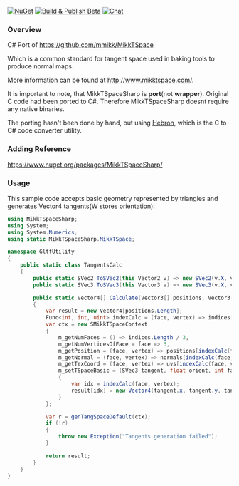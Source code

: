 [![NuGet](https://img.shields.io/nuget/v/MikkTSpaceSharp.svg)](https://www.nuget.org/packages/MikkTSpaceSharp/)
[![Build & Publish Beta](https://github.com/rds1983/MikkTSpaceSharp/actions/workflows/build-and-publish-beta.yml/badge.svg)](https://github.com/rds1983/MikkTSpaceSharp/actions/workflows/build-and-publish-beta.yml)
[![Chat](https://img.shields.io/discord/628186029488340992.svg)](https://discord.gg/ZeHxhCY)

### Overview
C# Port of https://github.com/mmikk/MikkTSpace

Which is a common standard for tangent space used in baking tools to produce normal maps.

More information can be found at http://www.mikktspace.com/.

It is important to note, that MikkTSpaceSharp is **port**(not **wrapper**). Original C code had been ported to C#. Therefore MikkTSpaceSharp doesnt require any native binaries.

The porting hasn't been done by hand, but using [Hebron](https://github.com/rds1983/Hebron), which is the C to C# code converter utility.

### Adding Reference
https://www.nuget.org/packages/MikkTSpaceSharp/

### Usage
This sample code accepts basic geometry represented by triangles and generates Vector4 tangents(W stores orientation):
```c#
using MikkTSpaceSharp;
using System;
using System.Numerics;
using static MikkTSpaceSharp.MikkTSpace;

namespace GltfUtility
{
	public static class TangentsCalc
	{
		public static SVec2 ToSVec2(this Vector2 v) => new SVec2(v.X, v.Y);
		public static SVec3 ToSVec3(this Vector3 v) => new SVec3(v.X, v.Y, v.Z);

		public static Vector4[] Calculate(Vector3[] positions, Vector3[] normals, Vector2[] uvs, uint[] indices)
		{
			var result = new Vector4[positions.Length];
			Func<int, int, uint> indexCalc = (face, vertex) => indices[face * 3 + vertex];
			var ctx = new SMikkTSpaceContext
			{
				m_getNumFaces = () => indices.Length / 3,
				m_getNumVerticesOfFace = face => 3,
				m_getPosition = (face, vertex) => positions[indexCalc(face, vertex)].ToSVec3(),
				m_getNormal = (face, vertex) => normals[indexCalc(face, vertex)].ToSVec3(),
				m_getTexCoord = (face, vertex) => uvs[indexCalc(face, vertex)].ToSVec2(),
				m_setTSpaceBasic = (SVec3 tangent, float orient, int face, int vertex) =>
				{
					var idx = indexCalc(face, vertex);
					result[idx] = new Vector4(tangent.x, tangent.y, tangent.z, orient);
				}
			};

			var r = genTangSpaceDefault(ctx);
			if (!r)
			{
				throw new Exception("Tangents generation failed");
			}

			return result;
		}
	}
}

```
